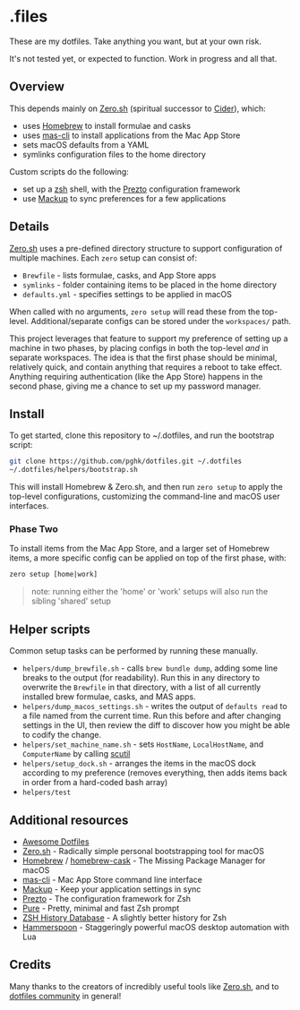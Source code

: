 # .files
These are my dotfiles. Take anything you want, but at your own risk.

It's not tested yet, or expected to function. Work in progress and all that.

## Overview
This depends mainly on [Zero.sh](https://github.com/zero-sh/zero.sh) (spiritual successor to [Cider](https://github.com/msanders/cider)), which:
* uses [Homebrew](https://brew.sh/) to install formulae and casks
* uses [mas-cli](https://github.com/mas-cli/mas) to install applications from the Mac App Store
* sets macOS defaults from a YAML
* symlinks configuration files to the home directory

Custom scripts do the following:
* set up a [zsh](http://www.zsh.org/) shell, with the [Prezto](https://github.com/sorin-ionescu/prezto) configuration framework
* use [Mackup](https://github.com/lra/mackup) to sync preferences for a few applications

## Details
[Zero.sh](https://github.com/zero-sh/zero.sh) uses a pre-defined directory structure to support configuration of multiple machines. Each `zero` setup can consist of:
* `Brewfile` -  lists formulae, casks, and App Store apps
* `symlinks` -  folder containing items to be placed in the home directory
* `defaults.yml` - specifies settings to be applied in macOS

When called with no arguments, `zero setup` will read these from the top-level. Additional/separate configs can be stored under the `workspaces/` path.

This project leverages that feature to support my preference of setting up a machine in two phases, by placing configs in both the top-level *and* in separate workspaces.
The idea is that the first phase should be minimal, relatively quick, and contain anything that requires a reboot to take effect. Anything requiring authentication (like the App Store) happens in the second phase, giving me a chance to set up my password manager.

## Install
To get started, clone this repository to ~/.dotfiles, and run the bootstrap script:

```sh
git clone https://github.com/pghk/dotfiles.git ~/.dotfiles
~/.dotfiles/helpers/bootstrap.sh
```

This will install Homebrew & Zero.sh, and then run `zero setup` to apply the top-level configurations, customizing the command-line and macOS user interfaces. 

### Phase Two
To install items from the Mac App Store, and a larger set of Homebrew items, a more specific config can be applied on top of the first phase, with:

```sh
zero setup [home|work]
```

> note: running either the 'home' or 'work' setups will also run the sibling 'shared' setup  

## Helper scripts
Common setup tasks can be performed by running these manually.

* `helpers/dump_brewfile.sh` - calls `brew bundle dump`, adding some line breaks to the output (for readability). Run this in any directory to overwrite the `Brewfile` in that directory, with a list of all currently installed brew formulae, casks, and MAS apps.
* `helpers/dump_macos_settings.sh` - writes the output of `defaults read` to a file named from the current time. Run this before and after changing settings in the UI, then review the diff to discover how you might be able to codify the change.
* `helpers/set_machine_name.sh` - sets `HostName`, `LocalHostName`, and `ComputerName` by calling [scutil](https://ss64.com/osx/scutil.html)
* `helpers/setup_dock.sh` - arranges the items in the macOS dock according to my preference (removes everything, then adds items back in order from a hard-coded bash array)
* `helpers/test`

## Additional resources
* [Awesome Dotfiles](https://github.com/webpro/awesome-dotfiles)
* [Zero.sh](https://github.com/zero-sh/zero.sh) - Radically simple personal bootstrapping tool for macOS
* [Homebrew](http://brew.sh/) / [homebrew-cask](https://github.com/Homebrew/homebrew-cask) - The Missing Package Manager for macOS
* [mas-cli](https://github.com/mas-cli/mas) - Mac App Store command line interface
* [Mackup](https://github.com/lra/mackup) - Keep your application settings in sync
* [Prezto](https://github.com/sorin-ionescu/prezto) - The configuration framework for Zsh
* [Pure](https://github.com/sindresorhus/pure) - Pretty, minimal and fast Zsh prompt
* [ZSH History Database](https://github.com/larkery/zsh-histdb) - A slightly better history for Zsh
* [Hammerspoon](https://www.hammerspoon.org/) - Staggeringly powerful macOS desktop automation with Lua

## Credits
Many thanks to the creators of incredibly useful tools like [Zero.sh](https://github.com/zero-sh/zero.sh), and to [dotfiles community](http://dotfiles.github.io/) in general!
